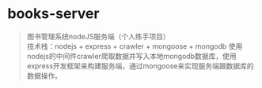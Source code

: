 # books-server
> 图书管理系统nodeJS服务端（个人练手项目）  
  技术栈：nodejs + express + crawler + mongoose + mongodb
使用nodejs的中间件crawler爬取数据并写入本地mongodb数据库，使用express开发框架来构建服务端，通过mongoose来实现服务端跟数据库的数据操作。
